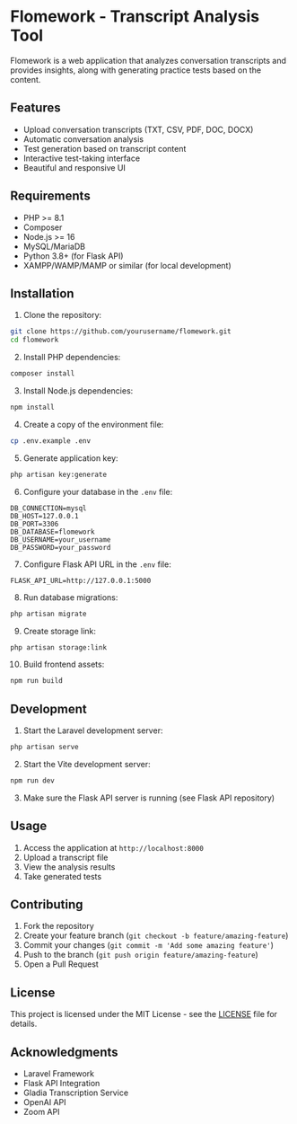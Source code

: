 # Flomework - Transcript Analysis Tool

Flomework is a web application that analyzes conversation transcripts and provides insights, along with generating practice tests based on the content.

## Features

- Upload conversation transcripts (TXT, CSV, PDF, DOC, DOCX)
- Automatic conversation analysis
- Test generation based on transcript content
- Interactive test-taking interface
- Beautiful and responsive UI

## Requirements

- PHP >= 8.1
- Composer
- Node.js >= 16
- MySQL/MariaDB
- Python 3.8+ (for Flask API)
- XAMPP/WAMP/MAMP or similar (for local development)

## Installation

1. Clone the repository:
```bash
git clone https://github.com/yourusername/flomework.git
cd flomework
```

2. Install PHP dependencies:
```bash
composer install
```

3. Install Node.js dependencies:
```bash
npm install
```

4. Create a copy of the environment file:
```bash
cp .env.example .env
```

5. Generate application key:
```bash
php artisan key:generate
```

6. Configure your database in the `.env` file:
```env
DB_CONNECTION=mysql
DB_HOST=127.0.0.1
DB_PORT=3306
DB_DATABASE=flomework
DB_USERNAME=your_username
DB_PASSWORD=your_password
```

7. Configure Flask API URL in the `.env` file:
```env
FLASK_API_URL=http://127.0.0.1:5000
```

8. Run database migrations:
```bash
php artisan migrate
```

9. Create storage link:
```bash
php artisan storage:link
```

10. Build frontend assets:
```bash
npm run build
```

## Development

1. Start the Laravel development server:
```bash
php artisan serve
```

2. Start the Vite development server:
```bash
npm run dev
```

3. Make sure the Flask API server is running (see Flask API repository)

## Usage

1. Access the application at `http://localhost:8000`
2. Upload a transcript file
3. View the analysis results
4. Take generated tests

## Contributing

1. Fork the repository
2. Create your feature branch (`git checkout -b feature/amazing-feature`)
3. Commit your changes (`git commit -m 'Add some amazing feature'`)
4. Push to the branch (`git push origin feature/amazing-feature`)
5. Open a Pull Request

## License

This project is licensed under the MIT License - see the [LICENSE](LICENSE) file for details.

## Acknowledgments

- Laravel Framework
- Flask API Integration
- Gladia Transcription Service
- OpenAI API
- Zoom API
